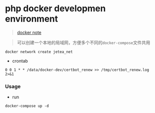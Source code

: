 # php docker developmen environment

> [docker note](https://gist.github.com/sh7ning/6ade02eeb0cd719f90ae09499c8263e7)

> 可以创建一个本地的局域网，方便多个不同的`docker-compose`文件共用

```
docker network create jetea_net
```

* crontab

```
0 0 1 * * /data/docker-dev/certbot_renew >> /tmp/certbot_renew.log 2>&1
```

###  Usage

* run

```
docker-compose up -d
```
